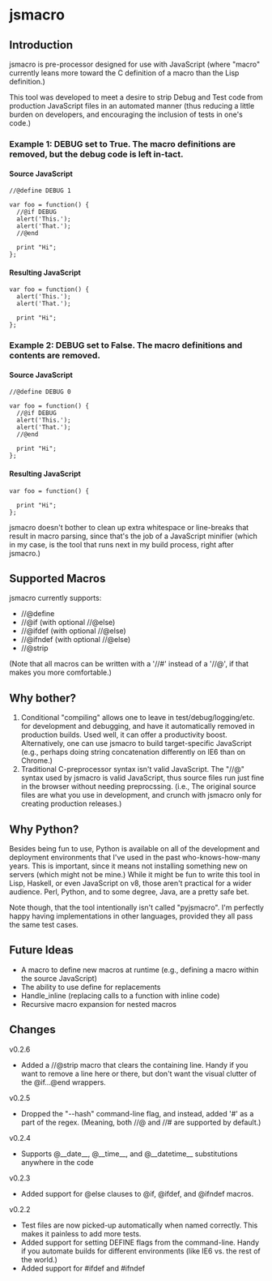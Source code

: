 jsmacro
=======

Introduction
------------
jsmacro is pre-processor designed for use with JavaScript (where "macro" currently leans more toward the C definition of a macro than the Lisp definition.)

This tool was developed to meet a desire to strip Debug and Test code from production JavaScript files in an automated manner (thus reducing a little burden on developers, and encouraging the inclusion of tests in one's code.)

### Example 1: DEBUG set to True. The macro definitions are removed, but the debug code is left in-tact.

#### Source JavaScript
    //@define DEBUG 1

    var foo = function() {
      //@if DEBUG
      alert('This.');
      alert('That.');
      //@end

      print "Hi";
    };


#### Resulting JavaScript

    var foo = function() {
      alert('This.');
      alert('That.');

      print "Hi";
    };

### Example 2: DEBUG set to False. The macro definitions and contents are removed.

#### Source JavaScript
    //@define DEBUG 0

    var foo = function() {
      //@if DEBUG
      alert('This.');
      alert('That.');
      //@end

      print "Hi";
    };


#### Resulting JavaScript

    var foo = function() {

      print "Hi";
    };


jsmacro doesn't bother to clean up extra whitespace or line-breaks that result in macro parsing, since that's the job of a JavaScript minifier (which in my case, is the tool that runs next in my build process, right after jsmacro.)
  
Supported Macros
----------------

jsmacro currently supports:

 - //@define
 - //@if (with optional //@else)
 - //@ifdef (with optional //@else)
 - //@ifndef (with optional //@else)
 - //@strip

(Note that all macros can be written with a '//#' instead of a '//@', if that makes you more comfortable.)


Why bother?
-----------
1. Conditional "compiling" allows one to leave in test/debug/logging/etc. for development and debugging, and have it automatically removed in production builds.  Used well, it can offer a productivity boost.  Alternatively, one can use jsmacro to build target-specific JavaScript (e.g., perhaps doing string concatenation differently on IE6 than on Chrome.)
2. Traditional C-preprocessor syntax isn't valid JavaScript.  The "//@" syntax used by jsmacro is valid JavaScript, thus source files run just fine in the browser without needing preprocssing.  (i.e., The original source files are what you use in development, and crunch with jsmacro only for creating production releases.)


Why Python?
-----------
Besides being fun to use, Python is available on all of the development and deployment environments that I've used in the past who-knows-how-many years.  This is important, since it means not installing something new on servers (which might not be mine.)  While it might be fun to write this tool in Lisp, Haskell, or even JavaScript on v8, those aren't practical for a wider audience.  Perl, Python, and to some degree, Java, are a pretty safe bet.

Note though, that the tool intentionally isn't called "pyjsmacro".  I'm perfectly happy having implementations in other languages, provided they all pass the same test cases.


Future Ideas
------------
 - A macro to define new macros at runtime (e.g., defining a macro within the source JavaScript)
 - The ability to use define for replacements
 - Handle_inline (replacing calls to a function with inline code)
 - Recursive macro expansion for nested macros


Changes
-------
v0.2.6

 - Added a //@strip macro that clears the containing line. Handy if you want to remove a line here or there, but don't want the visual clutter of the @if...@end wrappers.

v0.2.5

 - Dropped the "--hash" command-line flag, and instead, added '#' as a part of the regex.  (Meaning, both //@ and //# are supported by default.)

v0.2.4

 - Supports @\_\_date\_\_, @\_\_time\_\_, and @\_\_datetime\_\_ substitutions anywhere in the code

v0.2.3

 - Added support for @else clauses to @if, @ifdef, and @ifndef macros.

v0.2.2

 - Test files are now picked-up automatically when named correctly. This makes it painless to add more tests.
 - Added support for setting DEFINE flags from the command-line. Handy if you automate builds for different environments (like IE6 vs. the rest of the world.)
 - Added support for #ifdef and #ifndef
